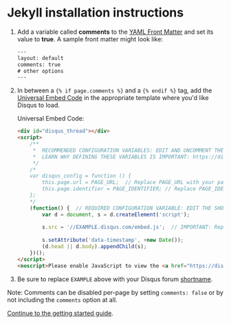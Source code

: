 # Jekyll installation instructions

1. Add a variable called **comments** to the [YAML Front Matter](https://github.com/jekyll/jekyll/wiki/YAML-Front-Matter) and set its value to **true**. A sample front matter might look like:
    
    ```html
    ---
    layout: default
    comments: true
    # other options
    ---
    ```

2. In between a `{% if page.comments %}` and a `{% endif %}` tag, add the [Universal Embed Code](https://help.disqus.com/customer/portal/articles/472097) in the appropriate template where you'd like Disqus to load. 

    Universal Embed Code:

    ```html
    <div id="disqus_thread"></div>
    <script>
        /**
         *  RECOMMENDED CONFIGURATION VARIABLES: EDIT AND UNCOMMENT THE SECTION BELOW TO INSERT DYNAMIC VALUES FROM YOUR PLATFORM OR CMS.
         *  LEARN WHY DEFINING THESE VARIABLES IS IMPORTANT: https://disqus.com/admin/universalcode/#configuration-variables
         */
        /*
        var disqus_config = function () {
            this.page.url = PAGE_URL;  // Replace PAGE_URL with your page's canonical URL variable
            this.page.identifier = PAGE_IDENTIFIER; // Replace PAGE_IDENTIFIER with your page's unique identifier variable
        };
        */
        (function() {  // REQUIRED CONFIGURATION VARIABLE: EDIT THE SHORTNAME BELOW
            var d = document, s = d.createElement('script');
            
            s.src = '//EXAMPLE.disqus.com/embed.js';  // IMPORTANT: Replace EXAMPLE with your forum shortname!
            
            s.setAttribute('data-timestamp', +new Date());
            (d.head || d.body).appendChild(s);
        })();
    </script>
    <noscript>Please enable JavaScript to view the <a href="https://disqus.com/?ref_noscript" rel="nofollow">comments powered by Disqus.</a></noscript>
    ```

3. Be sure to replace `EXAMPLE` above with your Disqus forum [shortname](https://help.disqus.com/customer/portal/articles/466208-what-s-a-shortname-).

Note: Comments can be disabled per-page by setting `comments: false` or by not including the `comments` option at all.

[Continue to the getting started guide](https://help.disqus.com/customer/portal/articles/1264625-getting-started).
